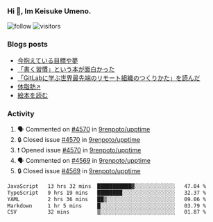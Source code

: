 ### Hi 👋, Im Keisuke Umeno.

<!--
**9renpoto/9renpoto** is a ✨ _special_ ✨ repository because its `README.md` (this file) appears on your GitHub profile.

Here are some ideas to get you started:

- 🔭 I’m currently working on ...
- 🌱 I’m currently learning ...
- 👯 I’m looking to collaborate on ...
- 🤔 I’m looking for help with ...
- 💬 Ask me about ...
- 📫 How to reach me: ...
- 😄 Pronouns: ...
- ⚡ Fun fact: ...
-->

![follow](https://img.shields.io/github/followers/9renpoto?label=Follow&style=social)
![visitors](https://komarev.com/ghpvc/?username=9renpoto&label=Profile%20views&color=0e75b6&style=flat)

### Blogs posts

<!-- BLOG-POST-LIST:START -->
- [今抱えている目標や夢](https://9renpoto.win/entry/2024/12/02/objective)
- [「書く習慣」という本が面白かった](https://9renpoto.win/entry/2024/11/11/leave_a_feeling_sad)
- [「GitLabに学ぶ世界最先端のリモート組織のつくりかた」を読んだ](https://9renpoto.win/entry/2024/09/10/remote_organization)
- [体脂肪↗](https://9renpoto.win/entry/2024/08/12/gaining_fat)
- [絵本を読む](https://9renpoto.win/entry/2024/07/26/picture_book)
<!-- BLOG-POST-LIST:END -->

### Activity

<!--START_SECTION:activity-->
1. 🗣 Commented on [#4570](https://github.com/9renpoto/upptime/issues/4570#issuecomment-2513535647) in [9renpoto/upptime](https://github.com/9renpoto/upptime)
2. 🔒 Closed issue [#4570](https://github.com/9renpoto/upptime/issues/4570) in [9renpoto/upptime](https://github.com/9renpoto/upptime)
3. ❗ Opened issue [#4570](https://github.com/9renpoto/upptime/issues/4570) in [9renpoto/upptime](https://github.com/9renpoto/upptime)
4. 🗣 Commented on [#4569](https://github.com/9renpoto/upptime/issues/4569#issuecomment-2512980440) in [9renpoto/upptime](https://github.com/9renpoto/upptime)
5. 🔒 Closed issue [#4569](https://github.com/9renpoto/upptime/issues/4569) in [9renpoto/upptime](https://github.com/9renpoto/upptime)
<!--END_SECTION:activity-->

<!--START_SECTION:waka-->

```txt
JavaScript   13 hrs 32 mins  ███████████▓░░░░░░░░░░░░░   47.04 %
TypeScript   9 hrs 19 mins   ████████░░░░░░░░░░░░░░░░░   32.37 %
YAML         2 hrs 36 mins   ██▒░░░░░░░░░░░░░░░░░░░░░░   09.06 %
Markdown     1 hr 5 mins     █░░░░░░░░░░░░░░░░░░░░░░░░   03.79 %
CSV          32 mins         ▒░░░░░░░░░░░░░░░░░░░░░░░░   01.87 %
```

<!--END_SECTION:waka-->
